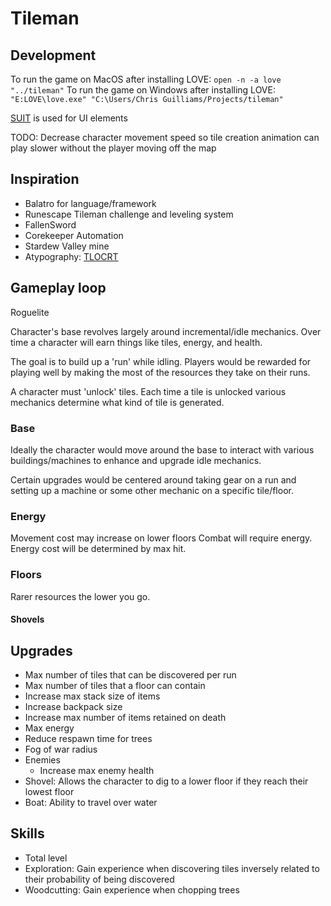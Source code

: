 # Tileman

## Development

To run the game on MacOS after installing LOVE: `open -n -a love "../tileman"`
To run the game on Windows after installing LOVE: `"E:LOVE\love.exe" "C:\Users/Chris Guilliams/Projects/tileman"`

[SUIT](https://github.com/vrld/suit) is used for UI elements

TODO: Decrease character movement speed so tile creation animation can play slower without the player moving off the map

## Inspiration

- Balatro for language/framework
- Runescape Tileman challenge and leveling system
- FallenSword
- Corekeeper Automation
- Stardew Valley mine
- Atypography: [TLOCRT](https://www.atypography.com/product-page/tlocrt-h-v-sq)

## Gameplay loop

Roguelite

Character's base revolves largely around incremental/idle mechanics. Over time a character will earn things like tiles, energy, and health. 

The goal is to build up a 'run' while idling. Players would be rewarded for playing well by making the most of the resources they take on their runs.

A character must 'unlock' tiles. Each time a tile is unlocked various mechanics determine what kind of tile is generated.

### Base

Ideally the character would move around the base to interact with various buildings/machines to enhance and upgrade idle mechanics.

Certain upgrades would be centered around taking gear on a run and setting up a machine or some other mechanic on a specific tile/floor.

### Energy

Movement cost may increase on lower floors
Combat will require energy. Energy cost will be determined by max hit.

### Floors

Rarer resources the lower you go.
#### Shovels

## Upgrades

- Max number of tiles that can be discovered per run
- Max number of tiles that a floor can contain
- Increase max stack size of items
- Increase backpack size
- Increase max number of items retained on death
- Max energy
- Reduce respawn time for trees
- Fog of war radius
- Enemies
    - Increase max enemy health
- Shovel: Allows the character to dig to a lower floor if they reach their lowest floor
- Boat: Ability to travel over water

## Skills

- Total level
- Exploration: Gain experience when discovering tiles inversely related to their probability of being discovered
- Woodcutting: Gain experience when chopping trees
